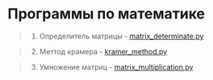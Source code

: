 # Программы по математике

> 1) Определитель матрицы - <a href="https://github.com/georgij1/program_for_math/blob/main/matrix_determinant.py" target="_blank">matrix_determinate.py</a>

> 2) Меттод крамера - <a href="https://github.com/georgij1/program_for_math/blob/main/kramer_method.py" target="_blank">kramer_method.py</a>

> 3) Умножение матриц - <a href="https://github.com/georgij1/program_for_math/blob/main/matrix_multiplication.py" target="_blank">matrix_multiplication.py</a>